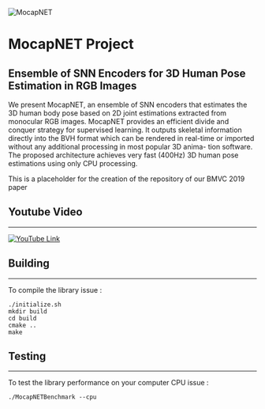 ![MocapNET](https://raw.githubusercontent.com/FORTH-ModelBasedTracker/MocapNET/master/doc/mocapnetBanner.png)


# MocapNET Project
## Ensemble of SNN Encoders for 3D Human Pose Estimation in RGB Images

We present MocapNET, an ensemble of SNN encoders that estimates the 3D human body pose based on 2D joint estimations extracted from monocular RGB images.
MocapNET provides an efficient divide and conquer strategy for supervised learning. It
outputs skeletal information directly into the BVH format which can be rendered
in real-time or imported without any additional processing in most popular 3D anima-
tion software.   The proposed architecture achieves very fast (400Hz) 3D human pose
estimations using only CPU processing.

This is a placeholder for the creation of the repository of our BMVC 2019 paper 


## Youtube Video
------------------------------------------------------------------ 

[![YouTube Link](https://raw.githubusercontent.com/FORTH-ModelBasedTracker/MocapNET/master/doc/youtubevideolink.jpg)  ](https://www.youtube.com/watch?v=fH5e-KMBvM0)


## Building
------------------------------------------------------------------ 

To compile the library issue :

```
./initialize.sh
mkdir build 
cd build 
cmake .. 
make 
```
 


## Testing
------------------------------------------------------------------ 

To test the library performance on your computer CPU issue :

```
./MocapNETBenchmark --cpu
```
